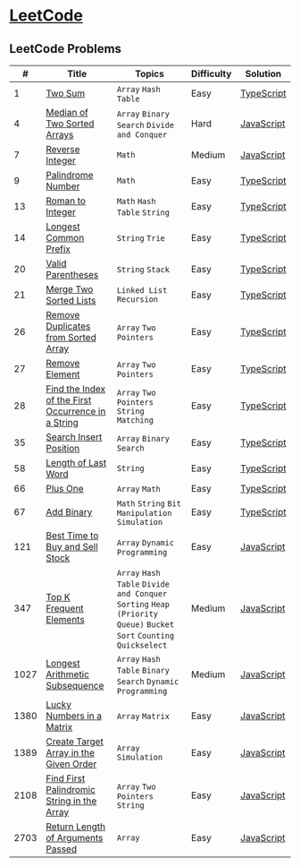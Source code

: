 # [LeetCode](https://leetcode.com/problemset/all/)

## LeetCode Problems

| #    | Title                                                                                                                                   | Topics                                                                                                             | Difficulty | Solution                                                                                   |
| ---- | --------------------------------------------------------------------------------------------------------------------------------------- | ------------------------------------------------------------------------------------------------------------------ | ---------- | ------------------------------------------------------------------------------------------ |
| 1    | [Two Sum](https://leetcode.com/problems/two-sum/)                                                                                       | `Array` `Hash Table`                                                                                               | Easy       | [TypeScript](https://github.com/cundodev/leetcode-solutions/blob/master/Solutions/1.ts)    |
| 4    | [Median of Two Sorted Arrays](https://leetcode.com/problems/median-of-two-sorted-arrays/)                                               | `Array` `Binary Search` `Divide and Conquer`                                                                       | Hard       | [JavaScript](https://github.com/cundodev/leetcode-solutions/blob/master/Solutions/4.js)    |
| 7    | [Reverse Integer](https://leetcode.com/problems/reverse-integer/)                                                                       | `Math`                                                                                                             | Medium     | [JavaScript](https://github.com/cundodev/leetcode-solutions/blob/master/Solutions/7.js)    |
| 9    | [Palindrome Number](https://leetcode.com/problems/palindrome-number/)                                                                   | `Math`                                                                                                             | Easy       | [TypeScript](https://github.com/cundodev/leetcode-solutions/blob/master/Solutions/9.ts)    |
| 13   | [Roman to Integer](https://leetcode.com/problems/roman-to-integer/)                                                                     | `Math` `Hash Table` `String`                                                                                       | Easy       | [TypeScript](https://github.com/cundodev/leetcode-solutions/blob/master/Solutions/13.ts)   |
| 14   | [Longest Common Prefix](https://leetcode.com/problems/longest-common-prefix/)                                                           | `String` `Trie`                                                                                                    | Easy       | [TypeScript](https://github.com/cundodev/leetcode-solutions/blob/master/Solutions/14.ts)   |
| 20   | [Valid Parentheses](https://leetcode.com/problems/valid-parentheses/)                                                                   | `String` `Stack`                                                                                                   | Easy       | [TypeScript](https://github.com/cundodev/leetcode-solutions/blob/master/Solutions/20.ts)   |
| 21   | [Merge Two Sorted Lists](https://leetcode.com/problems/merge-two-sorted-lists/)                                                         | `Linked List` `Recursion`                                                                                          | Easy       | [TypeScript](https://github.com/cundodev/leetcode-solutions/blob/master/Solutions/21.ts)   |
| 26   | [Remove Duplicates from Sorted Array](https://leetcode.com/problems/remove-duplicates-from-sorted-array/)                               | `Array` `Two Pointers`                                                                                             | Easy       | [TypeScript](https://github.com/cundodev/leetcode-solutions/blob/master/Solutions/26.ts)   |
| 27   | [Remove Element](https://leetcode.com/problems/remove-element/)                                                                         | `Array` `Two Pointers`                                                                                             | Easy       | [TypeScript](https://github.com/cundodev/leetcode-solutions/blob/master/Solutions/27.ts)   |
| 28   | [Find the Index of the First Occurrence in a String](https://leetcode.com/problems/find-the-index-of-the-first-occurrence-in-a-string/) | `Array` `Two Pointers` `String Matching`                                                                           | Easy       | [TypeScript](https://github.com/cundodev/leetcode-solutions/blob/master/Solutions/28.ts)   |
| 35   | [Search Insert Position](https://leetcode.com/problems/search-insert-position/)                                                         | `Array` `Binary Search`                                                                                            | Easy       | [TypeScript](https://github.com/cundodev/leetcode-solutions/blob/master/Solutions/35.ts)   |
| 58   | [Length of Last Word](https://leetcode.com/problems/length-of-last-word/)                                                               | `String`                                                                                                           | Easy       | [TypeScript](https://github.com/cundodev/leetcode-solutions/blob/master/Solutions/58.ts)   |
| 66   | [Plus One](https://leetcode.com/problems/plus-one/)                                                                                     | `Array` `Math`                                                                                                     | Easy       | [TypeScript](https://github.com/cundodev/leetcode-solutions/blob/master/Solutions/66.ts)   |
| 67   | [Add Binary](https://leetcode.com/problems/add-binary/)                                                                                 | `Math` `String` `Bit Manipulation` `Simulation`                                                                    | Easy       | [TypeScript](https://github.com/cundodev/leetcode-solutions/blob/master/Solutions/67.ts)   |
| 121  | [Best Time to Buy and Sell Stock](https://leetcode.com/problems/best-time-to-buy-and-sell-stock/)                                       | `Array` `Dynamic Programming`                                                                                      | Easy       | [JavaScript](https://github.com/cundodev/leetcode-solutions/blob/master/Solutions/121.js)  |
| 347  | [Top K Frequent Elements](https://leetcode.com/problems/top-k-frequent-elements/description/)                                           | `Array` `Hash Table` `Divide and Conquer` `Sorting` `Heap (Priority Queue)` `Bucket Sort` `Counting` `Quickselect` | Medium     | [JavaScript](https://github.com/cundodev/leetcode-solutions/blob/master/Solutions/347.js)  |
| 1027 | [Longest Arithmetic Subsequence](https://leetcode.com/problems/longest-arithmetic-subsequence/)                                         | `Array` `Hash Table` `Binary Search` `Dynamic Programming`                                                         | Medium     | [JavaScript](https://github.com/cundodev/leetcode-solutions/blob/master/Solutions/1027.js) |
| 1380 | [Lucky Numbers in a Matrix](https://leetcode.com/problems/lucky-numbers-in-a-matrix/)                                                   | `Array` `Matrix`                                                                                                   | Easy       | [JavaScript](https://github.com/cundodev/leetcode-solutions/blob/master/Solutions/1380.js) |
| 1389 | [Create Target Array in the Given Order](https://leetcode.com/problems/create-target-array-in-the-given-order/)                         | `Array` `Simulation`                                                                                               | Easy       | [JavaScript](https://github.com/cundodev/leetcode-solutions/blob/master/Solutions/1389.js) |
| 2108 | [Find First Palindromic String in the Array](https://leetcode.com/problems/find-first-palindromic-string-in-the-array/)                 | `Array` `Two Pointers` `String`                                                                                    | Easy       | [JavaScript](https://github.com/cundodev/leetcode-solutions/blob/master/Solutions/2108.js) |
| 2703 | [Return Length of Arguments Passed](https://leetcode.com/problems/return-length-of-arguments-passed/description/)                       | `Array`                                                                                                            | Easy       | [JavaScript](https://github.com/cundodev/leetcode-solutions/blob/master/Solutions/2703.js) |
